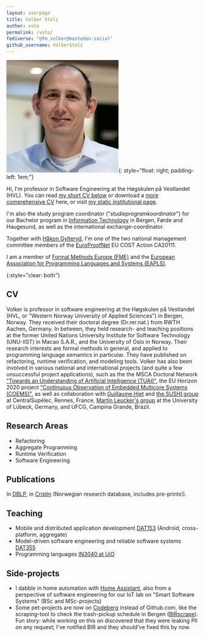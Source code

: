 ```yaml
---
layout: userpage
title: Volker Stolz
author: vsto
permalink: /vsto/
fediverse: "@fm_volker@mastodon.social"
github_username: VolkerStolz
---
```



<!-- TODO: add image, maybe at top-level / from shared directory based on author-name? -->

![](photo.jpg){: style="float: right; padding-left: 1em;"}

Hi, I'm professor in Software Engineering at the Høgskulen på Vestlandet (HVL).
You can read [my short CV below](#cv) or download a [more comprehensive CV](https://lambda.foldr.org/~vs/stolz-4p.pdf) here,
or visit [my static institutional page](https://www.hvl.no/person/?user=Volker.Stolz).

I'm also the study program coordinator ("*studieprogramkoordinator*") for our Bachelor program in [Information Technology](https://www.hvl.no/en/studies-at-hvl/study-programmes/information-technology-bergen/) in Bergen, Førde and Haugesund, as well as the international exchange-coordinator.

Together with [Håkon Gylteryd](https://hakon.gylterud.net), I'm one of the two national management committee members of the [EuroProofNet](https://europroofnet.github.io) EU COST Action CA20111.

I am a member of [Formal Methods Europe (FME)](https://www.fmeurope.org) and the [European Association for Programming Languages and Systems (EAPLS)](https://eapls.org).

{:style="clear: both"}

## <a id="cv" />CV

Volker is professor in software engineering at the Høgskulen på Vestlandet (HVL, or "Western Norway University of Applied Sciences") in Bergen, Norway.
They received their doctoral degree (Dr.rer.nat.) from RWTH Aachen, Germany.
In between, they held research- and teaching positions at the former United Nations University Institute for Software Technology (UNU-IIST) in Macao S.A.R.,
and the University of Oslo in Norway.
Their research interests are formal methods in general, and applied to programming language semantics in particular.
They have published on refactoring, runtime verification, and modeling tools.
Volker has also been involved in various national and international projects (and quite a few unsuccessful project applications),
such as the the MSCA Doctoral Network ["Towards an Understanding of Artificial Intelligence (TUAI)"](https://tuai.eu), the EU Horizon 2020 project ["Continuous Observation of Embedded Multicore Systems (COEMS)"](https://coems.eu),
as well as collaboration with [Guillaume Hiet](https://guillaume.hiet.fr) and [the SUSHI group](https://team.inria.fr/sushi/) at CentralSupélec, Rennes, France, [Martin Leucker's group](https://www.isp.uni-luebeck.de) at the University of Lübeck, Germany, and UFCG, Campina Grande, Brazil.

## Research Areas

* Refactoring
* Aggregate Programming
* Runtime Verification
* Software Engineering

## Publications

In [DBLP](https://dblp.org/pid/24/2502.html), in [Cristin](https://app.cristin.no/persons/show.jsf?id=1721) (Norwegian research database, includes pre-prints!).

## Teaching

* Mobile and distributed application development [DAT153](https://www.hvl.no/en/studies-at-hvl/study-programmes/courses/2025/dat153/) (Android, cross-platform, aggregate)
* Model-driven software engineering and reliable software systems [DAT355](https://www.hvl.no/en/studies-at-hvl/study-programmes/courses/2025/dat355/)
* Programming languages [IN3040 at UiO](https://www.uio.no/studier/emner/matnat/ifi/IN3040/index-eng.html)

## Side-projects

* I dabble in home automation with [Home Assistant](https://www.home-assistant.io), also from a perspective of software engineering for our IoT lab on "Smart Software Systems" (BSc and MSc-projects)
* Some pet-projects are now on [Codeberg](https://codeberg.org/fm_volker/) instead of Github.com, like the scraping-tool to check the trash-pickup schedule in Bergen ([BIRscrape](https://codeberg.org/fm_volker/birscrape)). Fun story: while working on this on discovered that they were leaking PII on any request; I've notified BIR and they should've fixed this by now.
